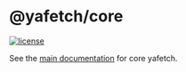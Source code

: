 @yafetch/core
=======

[![license](https://img.shields.io/badge/license-MIT-blue.svg)](https://github.com/chickencoding123/yafetch/blob/main/LICENSE)

See the [main documentation](https://github.com/chickencoding123/yafetch) for core yafetch.